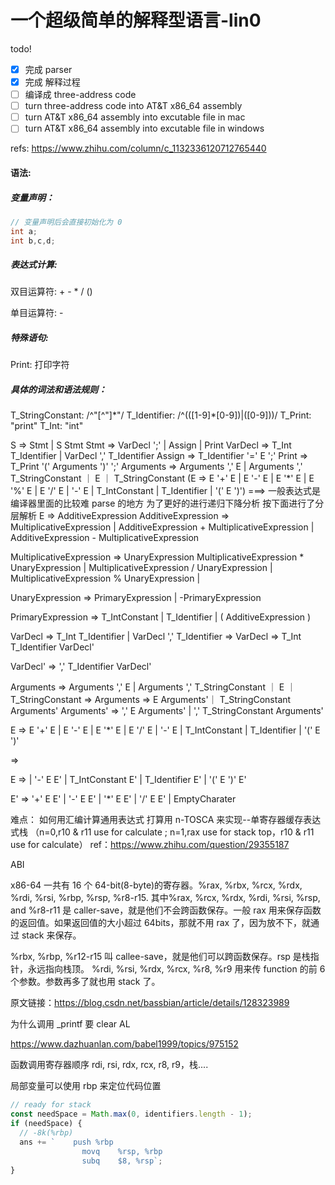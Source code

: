 # 一个超级简单的解释型语言-lin0

todo!

- [x] 完成 parser
- [x] 完成 解释过程
- [ ] 编译成 three-address code
- [ ] turn three-address code into AT&T x86_64 assembly
- [ ] turn AT&T x86_64 assembly into excutable file in mac
- [ ] turn AT&T x86_64 assembly into excutable file in windows

refs:
https://www.zhihu.com/column/c_1132336120712765440

#### 语法:

##### 变量声明：

```cpp
// 变量声明后会直接初始化为 0
int a;
int b,c,d;
```

##### 表达式计算:

双目运算符: + - \* / ()

单目运算符: -

##### 特殊语句:

Print: 打印字符

##### 具体的词法和语法规则：

T_StringConstant: /^"[^"]\*"/
T_Identifier: /^(([1-9]\*[0-9])|([0-9]))/
T_Print: "print"
T_Int: "int"

S => Stmt | S Stmt
Stmt => VarDecl ';' | Assign | Print
VarDecl => T_Int T_Identifier | VarDecl ',' T_Identifier
Assign => T_Identifier '=' E ';'
Print => T_Print '(' Arguments ')' ';'
Arguments => Arguments ',' E | Arguments ',' T_StringConstant ｜ E ｜ T_StringConstant
(E =>
E '+' E
| E '-' E
| E '\*' E
| E '%' E
| E '/' E
| '-' E
| T_IntConstant
| T_Identifier
| '(' E ')') ===> 一般表达式是编译器里面的比较难 parse 的地方 为了更好的进行递归下降分析 按下面进行了分层解析
E => AdditiveExpression
AdditiveExpression =>
MultiplicativeExpression |
AdditiveExpression + MultiplicativeExpression |
AdditiveExpression - MultiplicativeExpression

MultiplicativeExpression =>
UnaryExpression
MultiplicativeExpression \* UnaryExpression |
MultiplicativeExpression / UnaryExpression |
MultiplicativeExpression % UnaryExpression |

UnaryExpression =>
PrimaryExpression |
-PrimaryExpression

PrimaryExpression =>
T_IntConstant |
T_Identifier |
( AdditiveExpression )

VarDecl => T_Int T_Identifier | VarDecl ',' T_Identifier
=>
VarDecl => T_Int T_Identifier VarDecl'

VarDecl' => ',' T_Identifier VarDecl'

Arguments => Arguments ',' E | Arguments ',' T_StringConstant ｜ E ｜ T_StringConstant
=>
Arguments => E Arguments'｜ T_StringConstant Arguments'
Arguments' => ',' E Arguments' | ',' T_StringConstant Arguments'

E =>
E '+' E
| E '-' E
| E '\*' E
| E '/' E
| '-' E
| T_IntConstant
| T_Identifier
| '(' E ')'

=>

E =>
| '-' E E'
| T_IntConstant E'
| T_Identifier E'
| '(' E ')' E'

E' =>
'+' E E'
| '-' E E'
| '\*' E E'
| '/' E E'
| EmptyCharater

难点： 如何用汇编计算通用表达式
打算用 n-TOSCA 来实现--单寄存器缓存表达式栈 （n=0,r10 & r11 use for calculate ; n=1,rax use for stack top，r10 & r11 use for calculate）
ref：https://www.zhihu.com/question/29355187

ABI

x86-64 一共有 16 个 64-bit(8-byte)的寄存器。%rax, %rbx, %rcx, %rdx, %rdi, %rsi, %rbp, %rsp, %r8-r15. 其中%rax, %rcx, %rdx, %rdi, %rsi, %rsp, and %r8-r11 是 caller-save，就是他们不会跨函数保存。一般 rax 用来保存函数的返回值。如果返回值的大小超过 64bits，那就不用 rax 了，因为放不下，就通过 stack 来保存。

%rbx, %rbp, %r12-r15 叫 callee-save，就是他们可以跨函数保存。rsp 是栈指针，永远指向栈顶。 %rdi, %rsi, %rdx, %rcx, %r8, %r9 用来传 function 的前 6 个参数。参数再多了就也用 stack 了。

原文链接：https://blog.csdn.net/bassbian/article/details/128323989

为什么调用 \_printf 要 clear AL

https://www.dazhuanlan.com/babel1999/topics/975152

函数调用寄存器顺序
rdi, rsi, rdx, rcx, r8, r9，栈....

局部变量可以使用 rbp 来定位代码位置

```javascript
// ready for stack
const needSpace = Math.max(0, identifiers.length - 1);
if (needSpace) {
  // -8k(%rbp)
  ans += `    push %rbp
                movq    %rsp, %rbp
                subq    $8, %rsp`;
}
```
